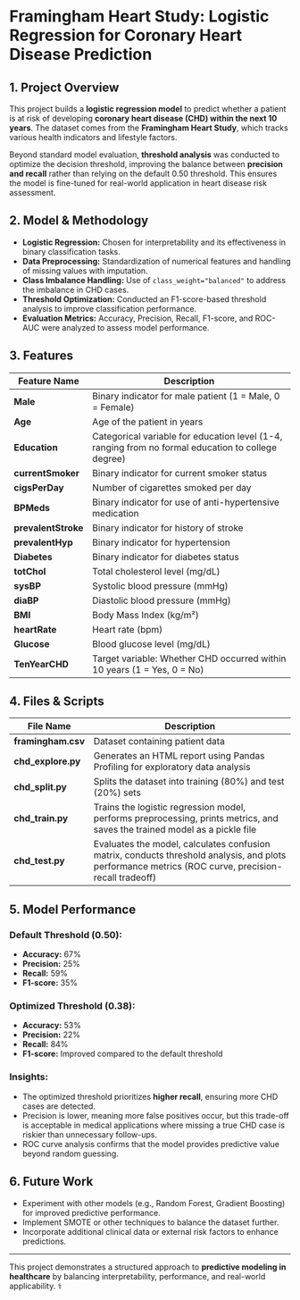 # Framingham Heart Study: Logistic Regression for Coronary Heart Disease Prediction

## 1. Project Overview
This project builds a **logistic regression model** to predict whether a patient is at risk of developing **coronary heart disease (CHD) within the next 10 years**. The dataset comes from the **Framingham Heart Study**, which tracks various health indicators and lifestyle factors.

Beyond standard model evaluation, **threshold analysis** was conducted to optimize the decision threshold, improving the balance between **precision and recall** rather than relying on the default 0.50 threshold. This ensures the model is fine-tuned for real-world application in heart disease risk assessment.

## 2. Model & Methodology
- **Logistic Regression:** Chosen for interpretability and its effectiveness in binary classification tasks.
- **Data Preprocessing:** Standardization of numerical features and handling of missing values with imputation.
- **Class Imbalance Handling:** Use of `class_weight="balanced"` to address the imbalance in CHD cases.
- **Threshold Optimization:** Conducted an F1-score-based threshold analysis to improve classification performance.
- **Evaluation Metrics:** Accuracy, Precision, Recall, F1-score, and ROC-AUC were analyzed to assess model performance.

## 3. Features
| Feature Name     | Description |
|-----------------|-------------|
| **Male**        | Binary indicator for male patient (1 = Male, 0 = Female) |
| **Age**         | Age of the patient in years |
| **Education**   | Categorical variable for education level (1-4, ranging from no formal education to college degree) |
| **currentSmoker** | Binary indicator for current smoker status |
| **cigsPerDay**  | Number of cigarettes smoked per day |
| **BPMeds**      | Binary indicator for use of anti-hypertensive medication |
| **prevalentStroke** | Binary indicator for history of stroke |
| **prevalentHyp** | Binary indicator for hypertension |
| **Diabetes**    | Binary indicator for diabetes status |
| **totChol**     | Total cholesterol level (mg/dL) |
| **sysBP**       | Systolic blood pressure (mmHg) |
| **diaBP**       | Diastolic blood pressure (mmHg) |
| **BMI**         | Body Mass Index (kg/m²) |
| **heartRate**   | Heart rate (bpm) |
| **Glucose**     | Blood glucose level (mg/dL) |
| **TenYearCHD**  | Target variable: Whether CHD occurred within 10 years (1 = Yes, 0 = No) |

## 4. Files & Scripts
| File Name       | Description |
|----------------|-------------|
| **framingham.csv** | Dataset containing patient data |
| **chd_explore.py** | Generates an HTML report using Pandas Profiling for exploratory data analysis |
| **chd_split.py** | Splits the dataset into training (80%) and test (20%) sets |
| **chd_train.py** | Trains the logistic regression model, performs preprocessing, prints metrics, and saves the trained model as a pickle file |
| **chd_test.py** | Evaluates the model, calculates confusion matrix, conducts threshold analysis, and plots performance metrics (ROC curve, precision-recall tradeoff) |

## 5. Model Performance
### **Default Threshold (0.50):**
- **Accuracy:** 67%
- **Precision:** 25%
- **Recall:** 59%
- **F1-score:** 35%

### **Optimized Threshold (0.38):**
- **Accuracy:** 53%
- **Precision:** 22%
- **Recall:** 84%
- **F1-score:** Improved compared to the default threshold

### **Insights:**
- The optimized threshold prioritizes **higher recall**, ensuring more CHD cases are detected.
- Precision is lower, meaning more false positives occur, but this trade-off is acceptable in medical applications where missing a true CHD case is riskier than unnecessary follow-ups.
- ROC curve analysis confirms that the model provides predictive value beyond random guessing.

## 6. Future Work
- Experiment with other models (e.g., Random Forest, Gradient Boosting) for improved predictive performance.
- Implement SMOTE or other techniques to balance the dataset further.
- Incorporate additional clinical data or external risk factors to enhance predictions.

---
This project demonstrates a structured approach to **predictive modeling in healthcare** by balancing interpretability, performance, and real-world applicability. ⚕️
